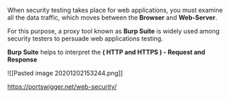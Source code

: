 When security testing takes place for web applications, you must examine all the data traffic, which moves between the **Browser** and **Web-Server**.

For this purpose, a proxy tool known as **Burp Suite** is widely used among security testers to persuade web applications testing.

**Burp Suite** helps to interpret the **( HTTP and HTTPS ) - Request and Response**

![[Pasted image 20201202153244.png]]

https://portswigger.net/web-security/
